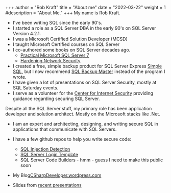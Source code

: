 +++
author = "Rob Kraft"
title = "About  me"
date = "2022-03-22"
weight = 1
#description = "About Me."
+++
My name is Rob Kraft.

* I've been writing SQL since the early 90's.
* I started a role as a SQL Server DBA in the early 90's on SQL Server Version 4.2.1.
* I was a Microsoft Certified Solution Developer (MCSD)
* I taught Microsoft Certified courses on SQL Server
* I co-authored some books on SQL Server decades ago.
  * [Practical Microsoft SQL Server 7](https://www.amazon.com/Practical-Microsoft-SQL-Server/dp/0789721473/)
  * [Hardening Network Security](https://www.amazon.com/Hardening-Network-Security-John-Mallery/dp/0072257032/)
* I created a free, simple backup product for SQL Server Express [Simple SQL](https://simplesql.net/), but I now recommend [SQL Backup Master](https://www.sqlbackupmaster.com/) instead of the program I wrote.
* I have given a lot of presentations on SQL Server Security, mostly at SQL Saturday events.
* I serve as a volunteer for the [Center for Internet Security](https://www.cisecurity.org/) providing guidance regarding securing SQL Server.

Despite all the SQL Server stuff, my primary role has been application developer and solution architect.  Mostly on the Microsoft stacks like .Net.

* I am an expert and architecting, designing, and writing secure SQL in applications that communicate with SQL Servers.
* I have a few github repos to help you write secure code:
  * [SQL Injection Detection](https://github.com/RobKraft/SQLInjectionDetection)
  * [SQL Server Login Template](https://github.com/RobKraft/SQLServerLoginTemplate)
  * SQL Server Code Builders - hmm - guess I need to make this public soon

* My Blog[CSharpDeveloper.wordpress.com](https://csharpdeveloper.wordpress.com/)
* Slides from [recent presentations](https://robkraft.azurewebsites.net/)
